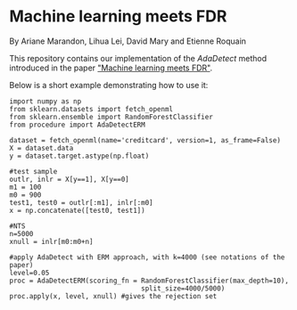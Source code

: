 # Machine learning meets FDR
By Ariane Marandon, Lihua Lei, David Mary and Etienne Roquain

This repository contains our implementation of the *AdaDetect* method introduced in the paper ["Machine learning meets FDR"](https://arxiv.org/abs/2208.06685). 

Below is a short example demonstrating how to use it: 

```
import numpy as np
from sklearn.datasets import fetch_openml 
from sklearn.ensemble import RandomForestClassifier
from procedure import AdaDetectERM 

dataset = fetch_openml(name='creditcard', version=1, as_frame=False)
X = dataset.data
y = dataset.target.astype(np.float)

#test sample 
outlr, inlr = X[y==1], X[y==0]
m1 = 100
m0 = 900 
test1, test0 = outlr[:m1], inlr[:m0]
x = np.concatenate([test0, test1]) 

#NTS
n=5000
xnull = inlr[m0:m0+n]

#apply AdaDetect with ERM approach, with k=4000 (see notations of the paper)
level=0.05
proc = AdaDetectERM(scoring_fn = RandomForestClassifier(max_depth=10),
                                 split_size=4000/5000) 
proc.apply(x, level, xnull) #gives the rejection set 
```
